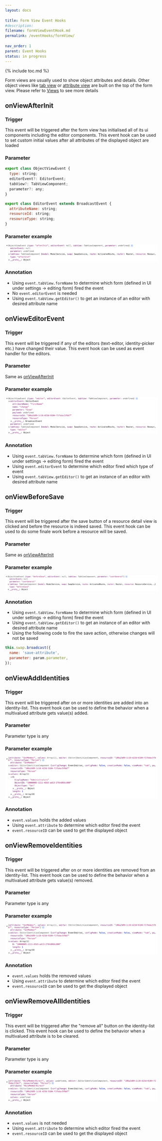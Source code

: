 ```yaml
---
layout: docs

title: Form View Event Hooks
#description:
filename: formViewEventHook.md
permalink: /eventHooks/formView/

nav_order: 1
parent: Event Hooks
status: in progress
---
```

{% include toc.md %}

Form views are usually used to show object attributes and details. Other object views like [tab view](/Views/Tab-View) or [attribute view](/Views/Attribute-View) are built on the top of the form view. Please refer to [Views](/Views) to see more details

## onViewAfterInit

### Trigger
This event will be triggered after the form view has initialised all of its ui components including the editor components.
This event hook can be used to set custom initial values after all attributes of the displayed object are loaded

### Parameter
```js
export class ObjectViewEvent {
  type: string;
  editorEvent?: EditorEvent;
  tabView?: TabViewComponent;
  parameter?: any;
}
```
```js
export class EditorEvent extends BroadcastEvent {
  attributeName: string;
  resourceId: string;
  resourceType: string;
}
```

### Parameter example
![objectviewevent2.png](/img/objectviewevent2-80b83133-7e71-4696-942a-5338edbe5243.png)

### Annotation
- Using `event.tabView.formName` to determine which form (defined in UI under settings -> editing form) fired the event
- No `event.editorEvent` is needed
- Using `event.tabView.getEditor()` to get an instance of an editor with desired attribute name

## onViewEditorEvent

### Trigger
This event will be triggered if any of the editors (text-editor, identity-picker etc.) have changed their value.
This event hook can be used as event handler for the editors.

### Parameter
Same as [onViewAfterInit](#onViewAfterInit)

### Parameter example
![objectviewevent.png](/img/objectviewevent-9aa0c020-35e5-494e-9f75-a391bc318924.png)

### Annotation
- Using `event.tabView.formName` to determine which form (defined in UI under settings -> editing form) fired the event
- Using `event.editorEvent` to determine which editor fired which type of event
- Using `event.tabView.getEditor()` to get an instance of an editor with desired attribute name

## onViewBeforeSave

### Trigger
This event will be triggered after the save button of a resource detail view is clicked and before the resource is indeed saved.
This event hook can be used to do some finale work before a resource will be saved.

### Parameter
Same as [onViewAfterInit](#onViewAfterInit)

### Parameter example
![onviewbeforesave.png](/img/onviewbeforesave-81063eb2-31c7-4302-84a3-062adcf3d40f.png)

### Annotation
- Using `event.tabView.formName` to determine which form (defined in UI under settings -> editing form) fired the event
- Using `event.tabView.getEditor()` to get an instance of an editor with desired attribute name
- Using the following code to fire the save action, otherwise changes will not be saved
```js
this.swap.broadcast({
  name: 'save-attribute',
  parameter: param.parameter,
});
```

## onViewAddIdentities

### Trigger
This event will be triggered after on or more identities are added into an identity-list.
This event hook can be used to define the behavior when a multivalued attribute gets value(s) added.

### Parameter
Parameter type is any

### Parameter example
![identitylist.png](/img/identitylist-9616368d-7052-4eac-8550-8da93d8a760f.png)

### Annotation
- `event.values` holds the added values
- Using `event.attribute` to determine which editor fired the event
- `event.resourceID` can be used to get the displayed object

## onViewRemoveIdentities

### Trigger
This event will be triggered after on or more identities are removed from an identity-list.
This event hook can be used to define the behavior when a multivalued attribute gets value(s) removed.

### Parameter
Parameter type is any

### Parameter example
![identitylistremove.png](/img/identitylistremove-c972d85f-9cd2-4888-a723-c8d843d1fa84.png)

### Annotation
- `event.values` holds the removed values
- Using `event.attribute` to determine which editor fired the event
- `event.resourceID` can be used to get the displayed object

## onViewRemoveAllIdentities

### Trigger
This event will be triggered after the "remove all" button on the identity-list is clicked.
This event hook can be used to define the behavior when a multivalued attribute is to be cleared.

### Parameter
Parameter type is any

### Parameter example
![identitylistremoveall.png](/img/identitylistremoveall-1e96752b-850d-46ac-80f8-028835248e59.png)

### Annotation
- `event.values` is not needed
- Using `event.attribute` to determine which editor fired the event
- `event.resourceID` can be used to get the displayed object
